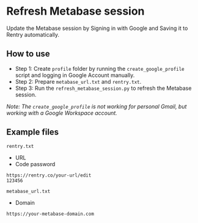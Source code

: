 # Refresh Metabase session
Update the Metabase session by Signing in with Google and Saving it to Rentry automatically.

## How to use
- Step 1: Create `profile` folder by running the `create_google_profile` script and logging in Google Account manually.
- Step 2: Prepare `metabase_url.txt` and `rentry.txt`.
- Step 3: Run the `refresh_metabase_session.py` to refresh the Metabase session.

*Note: The `create_google_profile` is not working for personal Gmail, but working with a Google Workspace account.*

## Example files
`rentry.txt`
- URL
- Code password
```text
https://rentry.co/your-url/edit
123456
```

`metabase_url.txt`
- Domain
```text
https://your-metabase-domain.com
```